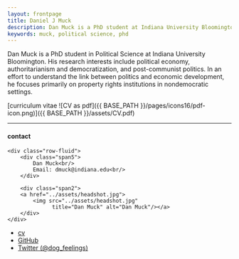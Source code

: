 ```yaml
---
layout: frontpage
title: Daniel J Muck 
description: Dan Muck is a PhD student at Indiana University Bloomington. 
keywords: muck, political science, phd 
---
```


Dan Muck is a PhD student in Political Science at Indiana University Bloomington. His research interests include political economy, authoritarianism and democratization, and post-communist politics. In an effort to understand the link between politics and economic development, he focuses primarily on property rights institutions in nondemocratic settings. 

[curriculum vitae ![CV as pdf]({{ BASE_PATH }}/pages/icons16/pdf-icon.png)]({{ BASE_PATH }}/assets/CV.pdf)<br/>


---


<div class="container">
<h4><a name="contact"></a>contact</h4>

    <div class="row-fluid">
        <div class="span5">
            Dan Muck<br/>
            Email: dmuck@indiana.edu<br/>
        </div>

        <div class="span2">
        <a href="../assets/headshot.jpg">
            <img src="../assets/headshot.jpg"
                  title="Dan Muck" alt="Dan Muck"/></a>
        </div>
    </div>
</div>

<div class="navbar">
  <div class="navbar-inner">
      <ul class="nav">
          <li><a href="{{ BASE_PATH }}/assets/CV.pdf">cv</a></li>
          <li><a href="https://github.com/dmuck">GitHub</a></li>
          <li><a href="https://twitter.com/muckdjm">Twitter (@dog_feelings)</a></li>
      </ul>
  </div>
</div>
